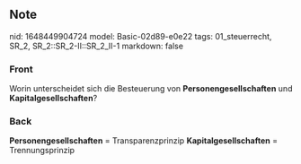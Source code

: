 ## Note
nid: 1648449904724
model: Basic-02d89-e0e22
tags: 01_steuerrecht, SR_2, SR_2::SR_2-II::SR_2_II-1
markdown: false

### Front
Worin unterscheidet sich die Besteuerung von
<b>Personengesellschaften</b> und <b>Kapitalgesellschaften</b>?

### Back
<b>Personengesellschaften</b> = Transparenzprinzip
<b>Kapitalgesellschaften</b> = Trennungsprinzip
